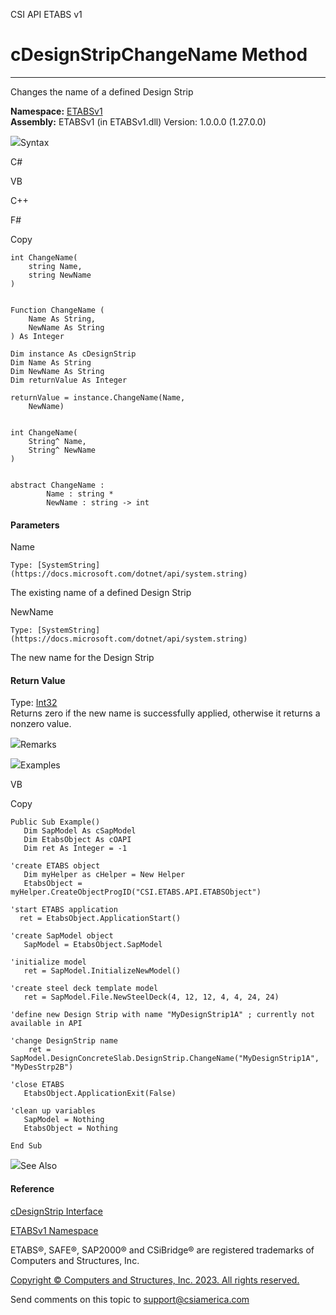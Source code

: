 ﻿

CSI API ETABS v1

# cDesignStripChangeName Method  
  
---  
  
Changes the name of a defined Design Strip

**Namespace:** [ETABSv1](2780f1b8-2033-5289-2298-1cdb2a7508d9.htm)  
**Assembly:** ETABSv1 (in ETABSv1.dll) Version: 1.0.0.0 (1.27.0.0)

![](../icons/SectionExpanded.png)Syntax

C#

VB

C++

F#

Copy

    
    
    int ChangeName(
    	string Name,
    	string NewName
    )
    
    
    Function ChangeName ( 
    	Name As String,
    	NewName As String
    ) As Integer
    
    Dim instance As cDesignStrip
    Dim Name As String
    Dim NewName As String
    Dim returnValue As Integer
    
    returnValue = instance.ChangeName(Name, 
    	NewName)
    
    
    int ChangeName(
    	String^ Name, 
    	String^ NewName
    )
    
    
    abstract ChangeName : 
            Name : string * 
            NewName : string -> int 
    

#### Parameters

Name

    Type: [SystemString](https://docs.microsoft.com/dotnet/api/system.string)  
The existing name of a defined Design Strip

NewName

    Type: [SystemString](https://docs.microsoft.com/dotnet/api/system.string)  
The new name for the Design Strip

#### Return Value

Type: [Int32](https://docs.microsoft.com/dotnet/api/system.int32)  
Returns zero if the new name is successfully applied, otherwise it returns a
nonzero value.

![](../icons/SectionExpanded.png)Remarks

![](../icons/SectionExpanded.png)Examples

VB

Copy

    
    
    Public Sub Example()
       Dim SapModel As cSapModel
       Dim EtabsObject As cOAPI
       Dim ret As Integer = -1
    
    'create ETABS object
       Dim myHelper as cHelper = New Helper
       EtabsObject = myHelper.CreateObjectProgID("CSI.ETABS.API.ETABSObject")
    
    'start ETABS application
      ret = EtabsObject.ApplicationStart()
    
    'create SapModel object
       SapModel = EtabsObject.SapModel
    
    'initialize model
       ret = SapModel.InitializeNewModel()
    
    'create steel deck template model
       ret = SapModel.File.NewSteelDeck(4, 12, 12, 4, 4, 24, 24)
    
    'define new Design Strip with name "MyDesignStrip1A" ; currently not available in API
    
    'change DesignStrip name
        ret = SapModel.DesignConcreteSlab.DesignStrip.ChangeName("MyDesignStrip1A", "MyDesStrp2B")
    
    'close ETABS
       EtabsObject.ApplicationExit(False)
    
    'clean up variables
       SapModel = Nothing
       EtabsObject = Nothing
    
    End Sub

![](../icons/SectionExpanded.png)See Also

#### Reference

[cDesignStrip Interface](a81b3f03-3ed3-5a32-06f5-af6bc3daf603.htm)

[ETABSv1 Namespace](2780f1b8-2033-5289-2298-1cdb2a7508d9.htm)

ETABS®, SAFE®, SAP2000® and CSiBridge® are registered trademarks of Computers
and Structures, Inc.  

[Copyright © Computers and Structures, Inc. 2023. All rights
reserved.](http://www.csiamerica.com)

Send comments on this topic to
[support@csiamerica.com](mailto:support%40csiamerica.com?Subject=CSI%20API%20ETABS%20v1)

